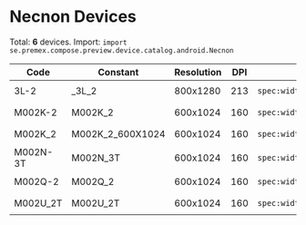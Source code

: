 # Necnon Devices

Total: **6** devices. Import: `import se.premex.compose.preview.device.catalog.android.Necnon`

| Code | Constant | Resolution | DPI | Compose Spec | Preview Usage |
|------|----------|------------|-----|-------------|---------------|
| 3L-2 | _3L_2 | 800x1280 | 213 | `spec:width=800px,height=1280px,dpi=213` | `@Preview(device = Necnon._3L_2)` |
| M002K-2 | M002K_2 | 600x1024 | 160 | `spec:width=600px,height=1024px,dpi=160` | `@Preview(device = Necnon.M002K_2)` |
| M002K_2 | M002K_2_600X1024 | 600x1024 | 160 | `spec:width=600px,height=1024px,dpi=160` | `@Preview(device = Necnon.M002K_2_600X1024)` |
| M002N-3T | M002N_3T | 600x1024 | 160 | `spec:width=600px,height=1024px,dpi=160` | `@Preview(device = Necnon.M002N_3T)` |
| M002Q-2 | M002Q_2 | 600x1024 | 160 | `spec:width=600px,height=1024px,dpi=160` | `@Preview(device = Necnon.M002Q_2)` |
| M002U_2T | M002U_2T | 600x1024 | 160 | `spec:width=600px,height=1024px,dpi=160` | `@Preview(device = Necnon.M002U_2T)` |

<!-- Generated automatically. Do not edit manually. -->
